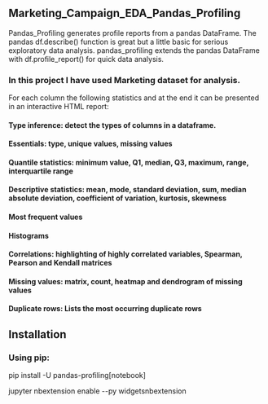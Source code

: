 ## Marketing_Campaign_EDA_Pandas_Profiling

Pandas_Profiling generates profile reports from a pandas DataFrame. The pandas df.describe() function is great but a little basic for serious exploratory data analysis. pandas_profiling extends the pandas DataFrame with df.profile_report() for quick data analysis.

### **In this project I have used Marketing dataset for analysis.**

For each column the following statistics and at the end it can be presented in an interactive HTML report:

#### **Type inference**: detect the types of columns in a dataframe.

#### **Essentials**: type, unique values, missing values

#### **Quantile statistics**: minimum value, Q1, median, Q3, maximum, range, interquartile range

#### **Descriptive statistics**: mean, mode, standard deviation, sum, median absolute deviation, coefficient of variation, kurtosis, skewness

#### **Most frequent values** 

#### **Histograms**

#### **Correlations**: highlighting of highly correlated variables, Spearman, Pearson and Kendall matrices

#### **Missing values**: matrix, count, heatmap and dendrogram of missing values

#### **Duplicate rows**: Lists the most occurring duplicate rows

## Installation
### Using pip: 
pip install -U pandas-profiling[notebook]

jupyter nbextension enable --py widgetsnbextension
